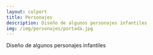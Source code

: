 ```yaml
---
layout: colport
title: Personajes
description: Diseño de algunos personajes infantiles
img: /img/personajes/portada.jpg
---
```


Diseño de algunos personajes infantiles

<div class="section group">
        <div class="col span_6_of_12">
	  <img class="image_enlarge" src="{{ site.baseurl }}/img/personajes/personaje_vestuario.jpg" alt=""/>
	</div>
        <div class="col span_6_of_12">
	  <img class="image_enlarge" src="{{ site.baseurl }}/img/personajes/renny.jpg" alt=""/>
	</div>
</div>
<div class="section group">
        <div class="col span_6_of_12">
	  <img class="image_enlarge" src="{{ site.baseurl }}/img/personajes/proyecto3.jpg" alt=""/>
	</div>
        <div class="col span_6_of_12">
	  <img class="image_enlarge" src="{{ site.baseurl }}/img/personajes/pippe.jpg" alt=""/>
	</div>
</div>

